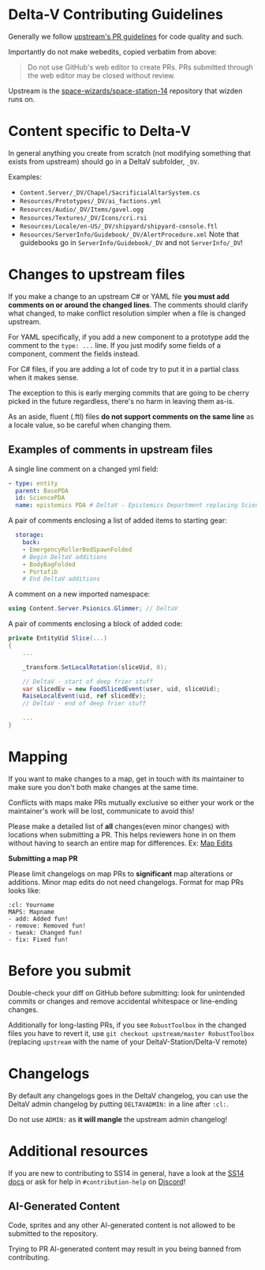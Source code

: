 # Delta-V Contributing Guidelines

Generally we follow [upstream's PR guidelines](https://docs.spacestation14.com/en/general-development/codebase-info/pull-request-guidelines.html) for code quality and such.

Importantly do not make webedits, copied verbatim from above:
> Do not use GitHub's web editor to create PRs. PRs submitted through the web editor may be closed without review.

Upstream is the [space-wizards/space-station-14](https://github.com/space-wizards/space-station-14) repository that wizden runs on.

# Content specific to Delta-V

In general anything you create from scratch (not modifying something that exists from upstream) should go in a DeltaV subfolder, `_DV`.

Examples:
- `Content.Server/_DV/Chapel/SacrificialAltarSystem.cs`
- `Resources/Prototypes/_DV/ai_factions.yml`
- `Resources/Audio/_DV/Items/gavel.ogg`
- `Resources/Textures/_DV/Icons/cri.rsi`
- `Resources/Locale/en-US/_DV/shipyard/shipyard-console.ftl`
- `Resources/ServerInfo/Guidebook/_DV/AlertProcedure.xml`
  Note that guidebooks go in `ServerInfo/Guidebook/_DV` and not `ServerInfo/_DV`!

# Changes to upstream files

If you make a change to an upstream C# or YAML file **you must add comments on or around the changed lines**.
The comments should clarify what changed, to make conflict resolution simpler when a file is changed upstream.

For YAML specifically, if you add a new component to a prototype add the comment to the `type: ...` line.
If you just modify some fields of a component, comment the fields instead.

For C# files, if you are adding a lot of code try to put it in a partial class when it makes sense.

The exception to this is early merging commits that are going to be cherry picked in the future regardless, there's no harm in leaving them as-is.

As an aside, fluent (.ftl) files **do not support comments on the same line** as a locale value, so be careful when changing them.

## Examples of comments in upstream files

A single line comment on a changed yml field:
```yml
- type: entity
  parent: BasePDA
  id: SciencePDA
  name: epistemics PDA # DeltaV - Epistemics Department replacing Science
```

A pair of comments enclosing a list of added items to starting gear:
```yml
  storage:
    back:
    - EmergencyRollerBedSpawnFolded
    # Begin DeltaV additions
    - BodyBagFolded
    - Portafib
    # End DeltaV additions
```

A comment on a new imported namespace:
```cs
using Content.Server.Psionics.Glimmer; // DeltaV
```

A pair of comments enclosing a block of added code:
```cs
private EntityUid Slice(...)
{
    ...

    _transform.SetLocalRotation(sliceUid, 0);

    // DeltaV - start of deep frier stuff
    var slicedEv = new FoodSlicedEvent(user, uid, sliceUid);
    RaiseLocalEvent(uid, ref slicedEv);
    // DeltaV - end of deep frier stuff

    ...
}
```

# Mapping

If you want to make changes to a map, get in touch with its maintainer to make sure you don't both make changes at the same time.

Conflicts with maps make PRs mutually exclusive so either your work or the maintainer's work will be lost, communicate to avoid this!

Please make a detailed list of **all** changes(even minor changes) with locations when submitting a PR. This helps reviewers hone in on them without having to search an entire map for differences. Ex: [Map Edits](https://github.com/DeltaV-Station/Delta-v/pull/3165)


**Submitting a map PR**

Please limit changelogs on map PRs to **significant** map alterations or additions. Minor map edits do not need changelogs.
Format for map PRs looks like:
```
:cl: Yourname
MAPS: Mapname
- add: Added fun!
- remove: Removed fun!
- tweak: Changed fun!
- fix: Fixed fun!
``` 

# Before you submit

Double-check your diff on GitHub before submitting: look for unintended commits or changes and remove accidental whitespace or line-ending changes.

Additionally for long-lasting PRs, if you see `RobustToolbox` in the changed files you have to revert it, use `git checkout upstream/master RobustToolbox` (replacing `upstream` with the name of your DeltaV-Station/Delta-V remote)

# Changelogs

By default any changelogs goes in the DeltaV changelog, you can use the DeltaV admin changelog by putting `DELTAVADMIN:` in a line after `:cl:`.

Do not use `ADMIN:` as **it will mangle** the upstream admin changelog!

# Additional resources

If you are new to contributing to SS14 in general, have a look at the [SS14 docs](https://docs.spacestation14.io/) or ask for help in `#contribution-help` on [Discord](https://discord.gg/deltav)!

## AI-Generated Content
Code, sprites and any other AI-generated content is not allowed to be submitted to the repository.

Trying to PR AI-generated content may result in you being banned from contributing.
